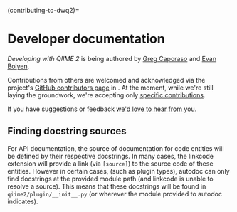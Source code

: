 (contributing-to-dwq2)=
# Developer documentation

*Developing with QIIME 2* is being authored by [Greg Caporaso](https://github.com/gregcaporaso) and [Evan Bolyen](https://github.com/ebolyen).

Contributions from others are welcomed and acknowledged via the project's [GitHub contributors page](https://github.com/caporaso-lab/developing-with-qiime2/graphs/contributors) in [](acknowledgements).
At the moment, while we're still laying the groundwork, we're accepting only [specific contributions](https://github.com/caporaso-lab/developing-with-qiime2/labels/help%20wanted).

If you have suggestions or feedback [we'd love to hear from you](https://github.com/caporaso-lab/developing-with-qiime2/issues).


## Finding docstring sources

For API documentation, the source of documentation for code entities will be defined by their respective docstrings.
In many cases, the linkcode extension will provide a link (via ``[source]``) to the source code of these entities. However in certain cases, (such as plugin types), autodoc can only find docstrings at the provided module path (and linkcode is unable to resolve a source). This means that these docstrings will be found in ``qiime2/plugin/__init__.py`` (or wherever the module provided to autodoc indicates).